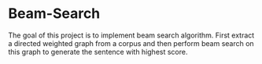 # Beam-Search
The goal of this project is to implement beam search algorithm. First extract a directed weighted graph from a corpus and then perform beam search on this graph to generate the  sentence with highest score.
